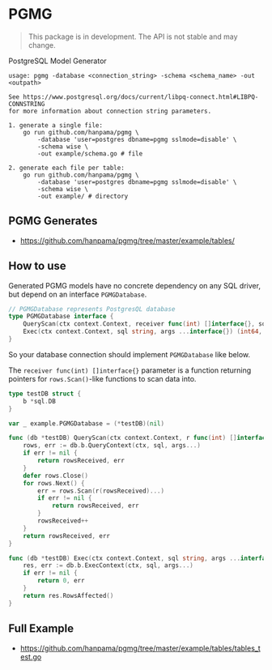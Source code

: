 # PGMG

> This package is in development. The API is not stable and may change.

PostgreSQL Model Generator

```
usage: pgmg -database <connection_string> -schema <schema_name> -out <outpath>

See https://www.postgresql.org/docs/current/libpq-connect.html#LIBPQ-CONNSTRING
for more information about connection string parameters.

1. generate a single file:
	go run github.com/hanpama/pgmg \
		-database 'user=postgres dbname=pgmg sslmode=disable' \
		-schema wise \
		-out example/schema.go # file

2. generate each file per table:
	go run github.com/hanpama/pgmg \
		-database 'user=postgres dbname=pgmg sslmode=disable' \
		-schema wise \
		-out example/ # directory

```

## PGMG Generates

* https://github.com/hanpama/pgmg/tree/master/example/tables/


## How to use

Generated PGMG models have no concrete dependency on any SQL driver,
but depend on an interface `PGMGDatabase`.

```go
// PGMGDatabase represents PostgresQL database
type PGMGDatabase interface {
	QueryScan(ctx context.Context, receiver func(int) []interface{}, sql string, args ...interface{}) (int, error)
	Exec(ctx context.Context, sql string, args ...interface{}) (int64, error)
}
```

So your database connection should implement `PGMGDatabase` like below.

The `receiver func(int) []interface{}` parameter is a function returning pointers for `rows.Scan()`-like functions
to scan data into.

```go
type testDB struct {
	b *sql.DB
}

var _ example.PGMGDatabase = (*testDB)(nil)

func (db *testDB) QueryScan(ctx context.Context, r func(int) []interface{}, sql string, args ...interface{}) (rowsReceived int, err error) {
	rows, err := db.b.QueryContext(ctx, sql, args...)
	if err != nil {
		return rowsReceived, err
	}
	defer rows.Close()
	for rows.Next() {
		err = rows.Scan(r(rowsReceived)...)
		if err != nil {
			return rowsReceived, err
		}
		rowsReceived++
	}
	return rowsReceived, err
}

func (db *testDB) Exec(ctx context.Context, sql string, args ...interface{}) (int64, error) {
	res, err := db.b.ExecContext(ctx, sql, args...)
	if err != nil {
		return 0, err
	}
	return res.RowsAffected()
}
```

## Full Example

* https://github.com/hanpama/pgmg/tree/master/example/tables/tables_test.go
